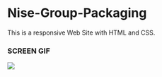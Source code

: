 # Nise-Group-Packaging

This is a responsive Web Site with HTML and CSS. 

### SCREEN GIF

![](packaging.gif)
